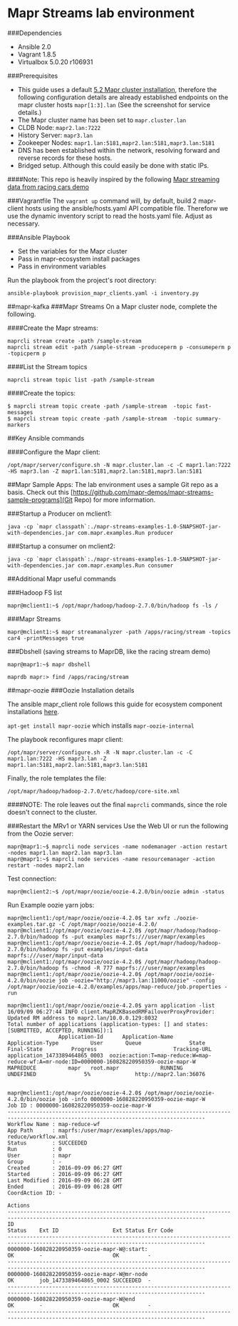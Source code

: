 # Mapr Streams lab environment
###Dependencies
* Ansible 2.0
* Vagrant 1.8.5
* Virtualbox 5.0.20 r106931

###Prerequisites
* This guide uses a default [5.2 Mapr cluster installation](http://maprdocs.mapr.com/home/AdvancedInstallation/c_get_started_install.html), therefore the following configuration details are already established endpoints on the mapr cluster hosts ```mapr[1:3].lan``` (See the screenshot for service details.)
* The Mapr cluster name has been set to ```mapr.cluster.lan```
* CLDB Node: ```mapr2.lan:7222```
* History Server: ```mapr3.lan```
* Zookeeper Nodes: ```mapr1.lan:5181,mapr2.lan:5181,mapr3.lan:5181```
* DNS has been established within the network, resolving forward and reverse records for these hosts.
* Bridged setup. Although this could easily be done with static IPs.

####Note: This repo is heavily inspired by the following [Mapr streaming data from racing cars demo](https://github.com/mapr-demos/racing-time-series)

###Vagrantfile
The ```vagrant up``` command will, by default, build 2 mapr-client hosts using the ansible/hosts.yaml API compatible file. Thereforw we use the dynamic inventory script to read the hosts.yaml file. Adjust as necessary.

###Ansible Playbook

* Set the variables for the Mapr cluster
* Pass in mapr-ecosystem install packages
* Pass in environment variables

Run the playbook from the project's root directory:
```
ansible-playbook provision_mapr_clients.yaml -i inventory.py
```

##mapr-kafka
###Mapr Streams
On a Mapr cluster node, complete the following.

####Create the Mapr streams:
```
maprcli stream create -path /sample-stream
maprcli stream edit -path /sample-stream -produceperm p -consumeperm p -topicperm p
```

####List the Stream topics
```
maprcli stream topic list -path /sample-stream
```

####Create the topics:
```
$ maprcli stream topic create -path /sample-stream  -topic fast-messages
$ maprcli stream topic create -path /sample-stream  -topic summary-markers
```

##Key Ansible commands

####Configure the Mapr client:
```
/opt/mapr/server/configure.sh -N mapr.cluster.lan -c -C mapr1.lan:7222 -HS mapr3.lan -Z mapr1.lan:5181,mapr2.lan:5181,mapr3.lan:5181
```

##Mapr Sample Apps:
The lab environment uses a sample Git repo as a basis. Check out this [https://github.com/mapr-demos/mapr-streams-sample-programs](Git Repo) for more information.

###Startup a Producer on mclient1:
```
java -cp `mapr classpath`:./mapr-streams-examples-1.0-SNAPSHOT-jar-with-dependencies.jar com.mapr.examples.Run producer
```

###Startup a consumer on mclient2:
```
java -cp `mapr classpath`:./mapr-streams-examples-1.0-SNAPSHOT-jar-with-dependencies.jar com.mapr.examples.Run consumer
```

##Additional Mapr useful commands

###Hadoop FS list
```
mapr@mclient1:~$ /opt/mapr/hadoop/hadoop-2.7.0/bin/hadoop fs -ls /
```

###Mapr Streams 
```
mapr@mclient1:~$ mapr streamanalyzer -path /apps/racing/stream -topics car4 -printMessages true
```

###Dbshell (saving streams to MaprDB, like the racing stream demo)
```
mapr@mapr1:~$ mapr dbshell

maprdb mapr:> find /apps/racing/stream
```

##mapr-oozie
###Oozie Installation details

The ansible mapr_client role follows this guide for ecosystem component installations [here](http://maprdocs.mapr.com/home/AdvancedInstallation/InstallOozie.html).

```apt-get install mapr-oozie``` which installs ```mapr-oozie-internal```

The playbook reconfigures mapr client:
```
/opt/mapr/server/configure.sh -R -N mapr.cluster.lan -c -C mapr1.lan:7222 -HS mapr3.lan -Z mapr1.lan:5181,mapr2.lan:5181,mapr3.lan:5181
```

Finally, the role templates the file:
```
/opt/mapr/hadoop/hadoop-2.7.0/etc/hadoop/core-site.xml
```

####NOTE:
The role leaves out the final ```maprcli``` commands, since the role doesn't connect to the cluster.

###Restart the MRv1 or YARN services
Use the Web UI or run the following from the Oozie server:
```
mapr@mapr1:~$ maprcli node services -name nodemanager -action restart -nodes mapr1.lan mapr2.lan mapr3.lan
mapr@mapr1:~$ maprcli node services -name resourcemanager -action restart -nodes mapr2.lan
```
Test connection:
```
mapr@mclient2:~$ /opt/mapr/oozie/oozie-4.2.0/bin/oozie admin -status
```

Run Example oozie yarn jobs:
```
mapr@mclient1:/opt/mapr/oozie/oozie-4.2.0$ tar xvfz ./oozie-examples.tar.gz -C /opt/mapr/oozie/oozie-4.2.0/
mapr@mclient1:/opt/mapr/oozie/oozie-4.2.0$ /opt/mapr/hadoop/hadoop-2.7.0/bin/hadoop fs -put examples maprfs:///user/mapr/examples
mapr@mclient1:/opt/mapr/oozie/oozie-4.2.0$ /opt/mapr/hadoop/hadoop-2.7.0/bin/hadoop fs -put examples/input-data maprfs:///user/mapr/input-data
mapr@mclient1:/opt/mapr/oozie/oozie-4.2.0$ /opt/mapr/hadoop/hadoop-2.7.0/bin/hadoop fs -chmod -R 777 maprfs:///user/mapr/examples
mapr@mclient1:/opt/mapr/oozie/oozie-4.2.0$ /opt/mapr/oozie/oozie-4.2.0/bin/oozie job -oozie="http://mapr3.lan:11000/oozie" -config /opt/mapr/oozie/oozie-4.2.0/examples/apps/map-reduce/job.properties -run

mapr@mclient1:/opt/mapr/oozie/oozie-4.2.0$ yarn application -list
16/09/09 06:27:44 INFO client.MapRZKBasedRMFailoverProxyProvider: Updated RM address to mapr2.lan/10.0.0.129:8032
Total number of applications (application-types: [] and states: [SUBMITTED, ACCEPTED, RUNNING]):1
                Application-Id	    Application-Name	    Application-Type	      User	     Queue	             State	       Final-State	       Progress	                       Tracking-URL
application_1473389464865_0003	oozie:action:T=map-reduce:W=map-reduce-wf:A=mr-node:ID=0000000-160828220950359-oozie-mapr-W	           MAPREDUCE	      mapr	 root.mapr	           RUNNING	         UNDEFINED	             5%	             http://mapr2.lan:36076


mapr@mclient1:/opt/mapr/oozie/oozie-4.2.0$ /opt/mapr/oozie/oozie-4.2.0/bin/oozie job -info 0000000-160828220950359-oozie-mapr-W
Job ID : 0000000-160828220950359-oozie-mapr-W
------------------------------------------------------------------------------------------------------------------------------------
Workflow Name : map-reduce-wf
App Path      : maprfs:/user/mapr/examples/apps/map-reduce/workflow.xml
Status        : SUCCEEDED
Run           : 0
User          : mapr
Group         : -
Created       : 2016-09-09 06:27 GMT
Started       : 2016-09-09 06:27 GMT
Last Modified : 2016-09-09 06:28 GMT
Ended         : 2016-09-09 06:28 GMT
CoordAction ID: -

Actions
------------------------------------------------------------------------------------------------------------------------------------
ID                                                                            Status    Ext ID                 Ext Status Err Code  
------------------------------------------------------------------------------------------------------------------------------------
0000000-160828220950359-oozie-mapr-W@:start:                                  OK        -                      OK         -         
------------------------------------------------------------------------------------------------------------------------------------
0000000-160828220950359-oozie-mapr-W@mr-node                                  OK        job_1473389464865_0002 SUCCEEDED  -         
------------------------------------------------------------------------------------------------------------------------------------
0000000-160828220950359-oozie-mapr-W@end                                      OK        -                      OK         -         
------------------------------------------------------------------------------------------------------------------------------------
```
